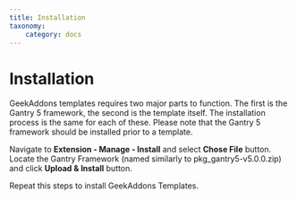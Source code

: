 ```yaml
---
title: Installation
taxonomy:
    category: docs
---
```


# Installation

GeekAddons templates requires two major parts to function. The first is the Gantry 5 framework, the second is the template itself.
The installation process is the same for each of these. Please note that the Gantry 5 framework should be installed prior to a template.

Navigate to **Extension - Manage - Install** and select **Chose File** button.
Locate the Gantry Framework (named similarly to pkg_gantry5-v5.0.0.zip) and click **Upload & Install** button.

Repeat this steps to install GeekAddons Templates.
